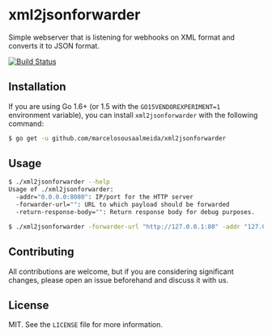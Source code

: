 # xml2jsonforwarder

Simple webserver that is listening for webhooks on XML format and converts it to JSON format.

[![Build Status](https://travis-ci.org/marcelosousaalmeida/xml2jsonforwarder.svg?branch=master)](https://travis-ci.org/marcelosousaalmeida/xml2jsonforwarder)

## Installation

If you are using Go 1.6+ (or 1.5 with the `GO15VENDOREXPERIMENT=1` environment variable), you can install `xml2jsonforwarder` with the following command:

```bash
$ go get -u github.com/marcelosousaalmeida/xml2jsonforwarder
```

## Usage

```bash
$ ./xml2jsonforwarder --help
Usage of ./xml2jsonforwarder:
  -addr="0.0.0.0:8080": IP/port for the HTTP server
  -forwarder-url="": URL to which payload should be forwarded
  -return-response-body="": Return response body for debug purposes.

$ ./xml2jsonforwarder -forwarder-url "http://127.0.0.1:80" -addr "127.0.0.1:8080"
```
## Contributing

All contributions are welcome, but if you are considering significant changes, please open an issue beforehand and discuss it with us.

## License

MIT. See the `LICENSE` file for more information.
